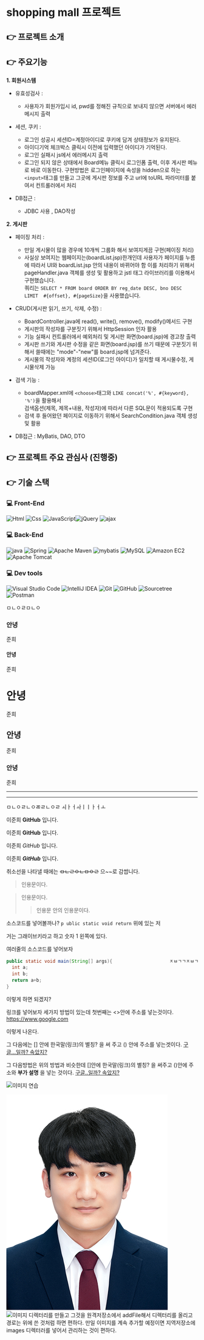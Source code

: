 # shopping mall 프로젝트 


## :point_right: 프로젝트 소개 

## :point_right: 주요기능

**1. 회원시스템**

* 유효성검사 : 
	* 사용자가 회원가입시 id, pwd를 정해진 규칙으로 보내지 않으면 서버에서 에러메시지 출력 
* 세션, 쿠키 : 
	* 로그인 성공시 세션ID=계정아이디로 쿠키에 담겨 상태정보가 유지된다.
	* 아이디기억 체크박스 클릭시 이전에 입력했던 아이디가 기억된다. 
	* 로그인 실패시 js에서 에러메시지 출력
	* 로그인 되지 않은 상태에서 Board메뉴 클릭시 로그인폼 출력, 이후 게시판 메뉴로 바로 이동한다. 구현방법은 로그인페이지에 속성을 hidden으로 하는 `<input>`태그를 만들고 그곳에 게시판 정보를 주고 url에 toURL 파라미터를 붙여서 컨트롤러에서 처리 
	
* DB접근 : 
	* JDBC 사용 , DAO작성 

**2. 게시판** 

* 페이징 처리 : 
	* 만일 게시물이 많을 경우에 10개씩 그룹화 해서 보여지게끔 구현(페이징 처리)
	* 사실상 보여지는 웹페이지는(boardList.jsp)한개인데 사용자가 페이지를 누름에 따라서 UI와 boardList.jsp 안의 내용이 바뀌어야 함 이를 처리하기 위해서 pageHandler.java 객체를 생성 및 활용하고 jstl 태그 라이브러리를 이용해서 구현했습니다. <br> 쿼리는 `SELECT * FROM board ORDER BY reg_date DESC, bno DESC LIMIT  #{offset}, #{pageSize}`을 사용했습니다.
	
* CRUD(게시판 읽기, 쓰기, 삭제, 수정) : 
	* BoardController.java에 read(), write(), remove(), modify()메서드 구현 
	* 게시판의 작성자를 구분짓기 위해서 HttpSession 인자 활용 
	* 기능 실패시 컨트롤러에서 예외처리 및 게시판 화면(board.jsp)에 경고창 출력 
	* 게시판 쓰기와 게시판 수정을 같은 화면(board.jsp)를 쓰기 때문에 구분짓기 위해서 쓸때에는 "mode"-"new"를 board.jsp에 넘겨준다. 
	* 게시물의 작성자와 계정의 세션ID(로그인 아이디)가 일치할 때 게시물수정, 게시물삭제 가능

* 검색 기능 :
	* boardMapper.xml에 `<choose>`태그와 `LIKE concat('%', #{keyword}, '%')`을 활용해서 <br>검색옵션(제목, 제목+내용, 작성자)에 따라서 다른 SQL문이 적용되도록 구현 
	* 검색 후 들어왔던 페이지로 이동하기 위해서 SearchCondition.java 객체 생성 및 활용 

* DB접근 : MyBatis, DAO, DTO


## :point_right: 프로젝트 주요 관심사 (진행중)

## :point_right: 기술 스택
### 💻 Front-End
<img alt="Html" src ="https://img.shields.io/badge/HTML5-E34F26.svg?&style=for-the-badge&logo=HTML5&logoColor=white"/> <img alt="Css" src ="https://img.shields.io/badge/CSS3-1572B6.svg?&style=for-the-badge&logo=CSS3&logoColor=white"/> <img alt="JavaScript" src ="https://img.shields.io/badge/JavaScriipt-F7DF1E.svg?&style=for-the-badge&logo=JavaScript&logoColor=black"/><img alt="jQuery" src ="https://img.shields.io/badge/jQuery-0769AD.svg?&style=for-the-badge&logo=jQuery&logoColor=white"/> <img alt="ajax" src ="https://img.shields.io/badge/ajax-23C8D2.svg?&style=for-the-badge&logo=ajax&logoColor=white"/>

### 💻 Back-End
<img alt="java" src ="https://img.shields.io/badge/java-FBBA00.svg?&style=for-the-badge&logo=java&logoColor=white"/> <img alt="Spring" src ="https://img.shields.io/badge/Spring-6DB33F.svg?&style=for-the-badge&logo=Spring&logoColor=white"/> 
<img alt="Apache Maven" src ="https://img.shields.io/badge/Apache Maven-C71A36.svg?&style=for-the-badge&logo=Apache Maven&logoColor=white"/> <img alt="mybatis" src ="https://img.shields.io/badge/mybatis-6100A5.svg?&style=for-the-badge&logo=mybatis&logoColor=white"/> <img alt="MySQL" src ="https://img.shields.io/badge/MySQL-4479A1.svg?&style=for-the-badge&logo=MySQL&logoColor=white"/> <img alt="Amazon EC2" src ="https://img.shields.io/badge/Amazon EC2-FF9900.svg?&style=for-the-badge&logo=Amazon EC2&logoColor=white"/> <img alt="Apache Tomcat" src ="https://img.shields.io/badge/Apache Tomcat-F8DC75.svg?&style=for-the-badge&logo=Apache Tomcat&logoColor=white"/> 

### 💻 Dev tools
<img alt="Visual Studio Code" src ="https://img.shields.io/badge/Visual Studio Code-007ACC.svg?&style=for-the-badge&logo=Visual Studio Code&logoColor=white"/> <img alt="IntelliJ IDEA" src ="https://img.shields.io/badge/IntelliJ IDEA-000000.svg?&style=for-the-badge&logo=IntelliJ IDEA&logoColor=white"/> <img alt="Git" src ="https://img.shields.io/badge/Git-F05032.svg?&style=for-the-badge&logo=Git&logoColor=white"/> <img alt="GitHub" src ="https://img.shields.io/badge/GitHub-181717.svg?&style=for-the-badge&logo=GitHub&logoColor=white"/> <img alt="Sourcetree" src ="https://img.shields.io/badge/Sourcetree-0052CC.svg?&style=for-the-badge&logo=Sourcetree&logoColor=white"/> <img alt="Postman" src ="https://img.shields.io/badge/Postman-FF6C37.svg?&style=for-the-badge&logo=Postman&logoColor=white"/> 





































ㅁㄴㅇㄹㅁㄴㅇ


### 안녕 

준희

#### 안녕
준희

# 안녕
준희

## 안녕
준희

### 안녕 
준희


---

* * * 


ㅁㄴㅇㄹㄴㅇㄻㄹㄴㅇㄹ
ㅚㅏㅓㅘㅣㅣㅏㅓㅗ






이준희 **GitHub** 입니다. 

이준희 __GitHub__ 입니다. 

이준희 *GitHub* 입니다. 



이준희 ***GitHub*** 입니다. 


취소선을 나타낼 때에는 ~~ㅁㄴㄹㅇㄴㅁㅇㄹ~~ 으~~로 감쌉니다. 


> 인용문이다. 

> 인용문이다. 
>> 인용문 안의 인용문이다. 



소스코드를 넣어볼까나? ` p ublic static void return ` 위에 있는 저 

거는 그래이브키라고 하고 숫자 1 왼쪽에 있다. 

여러줄의 소스코드를 넣어보자 
```java                                                 ㅈㅍㄷㄿㄷㄱㅍㄷㄱㅍㄷㄱㅍㄷㄱ
public static void main(String[] args){                     ㅈㅂㄱㄱㅈㅂㄱㅍㅂㄷㅍㄷㅍㄱ
  int a; 
  int b; 
  return a+b; 
}
```
이렇게 하면 되겠지? 



링크를 넣어보자 세가지 방법이 있는데 첫번째는 <>안에 주소를 넣는것이다. 
<https://www.google.com>

이렇게 나온다. 

그 다음에는 [] 안에 한국말(링크)의 별칭? 을 써 주고 () 안에 주소를 넣는겟이다. 
[구글...일까? 속았지?](https://www.naver.com)

그 다음방법은 위의 방법과 비슷한데 []안에 한국말(링크)의 별칭? 을 써주고 ()안에 주소와 **부가 설명** 을 넣는 것이다. 
[구글..일까? 속았지?](https://www.naver.com, "사실은 네이버")



![이미지 연습](https://search.pstatic.net/common/?src=http%3A%2F%2Fblogfiles.naver.net%2FMjAyMzAyMTdfMTcx%2FMDAxNjc2NjIxNzc5NjEw.drrHuEWmaybLyI1UeNAszZcFxhay0iTNYZ_QlsZT4G0g.qk2C6azgQA01vlWUCtKcdjT2qptjldEgX3EK7nQe3Y4g.JPEG.lopec73%2F079A5374.jpg&type=a340)



![이미지를 이렇게 관리하면 편하다](./images/내사진.jpg)
![이미지 디렉터리를 만들고 그것을 원격저장소에서 addFile해서 디렉터리를 올리고 경로는 위에 쓴 것처럼 하면 편하다. 만일 이미지를 계속 추가할 예정이면 지역저장소에 images
디렉터러를 넣어서 관리하는 것이 편하다.](./images/스크린샷(56).png)
















